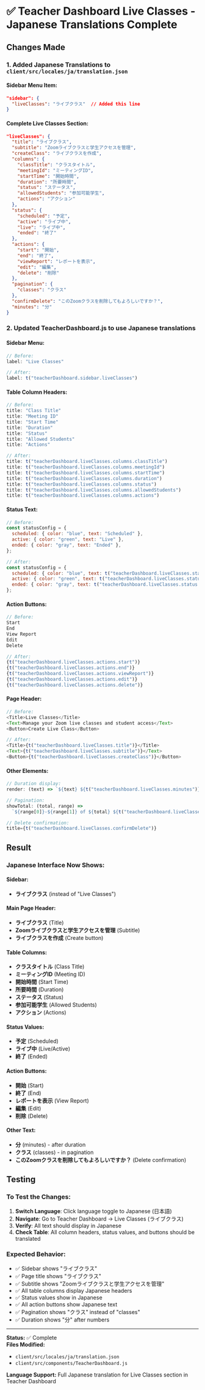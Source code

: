 # ✅ Teacher Dashboard Live Classes - Japanese Translations Complete

## Changes Made

### 1. **Added Japanese Translations** to `client/src/locales/ja/translation.json`

#### Sidebar Menu Item:
```json
"sidebar": {
  "liveClasses": "ライブクラス"  // Added this line
}
```

#### Complete Live Classes Section:
```json
"liveClasses": {
  "title": "ライブクラス",
  "subtitle": "Zoomライブクラスと学生アクセスを管理",
  "createClass": "ライブクラスを作成",
  "columns": {
    "classTitle": "クラスタイトル",
    "meetingId": "ミーティングID", 
    "startTime": "開始時間",
    "duration": "所要時間",
    "status": "ステータス",
    "allowedStudents": "参加可能学生",
    "actions": "アクション"
  },
  "status": {
    "scheduled": "予定",
    "active": "ライブ中",
    "live": "ライブ中", 
    "ended": "終了"
  },
  "actions": {
    "start": "開始",
    "end": "終了",
    "viewReport": "レポートを表示",
    "edit": "編集",
    "delete": "削除"
  },
  "pagination": {
    "classes": "クラス"
  },
  "confirmDelete": "このZoomクラスを削除してもよろしいですか？",
  "minutes": "分"
}
```

### 2. **Updated TeacherDashboard.js** to use Japanese translations

#### Sidebar Menu:
```javascript
// Before:
label: "Live Classes"

// After:
label: t("teacherDashboard.sidebar.liveClasses")
```

#### Table Column Headers:
```javascript
// Before:
title: "Class Title"
title: "Meeting ID"
title: "Start Time"
title: "Duration"
title: "Status"
title: "Allowed Students"
title: "Actions"

// After:
title: t("teacherDashboard.liveClasses.columns.classTitle")
title: t("teacherDashboard.liveClasses.columns.meetingId")
title: t("teacherDashboard.liveClasses.columns.startTime")
title: t("teacherDashboard.liveClasses.columns.duration")
title: t("teacherDashboard.liveClasses.columns.status")
title: t("teacherDashboard.liveClasses.columns.allowedStudents")
title: t("teacherDashboard.liveClasses.columns.actions")
```

#### Status Text:
```javascript
// Before:
const statusConfig = {
  scheduled: { color: "blue", text: "Scheduled" },
  active: { color: "green", text: "Live" },
  ended: { color: "gray", text: "Ended" },
};

// After:
const statusConfig = {
  scheduled: { color: "blue", text: t("teacherDashboard.liveClasses.status.scheduled") },
  active: { color: "green", text: t("teacherDashboard.liveClasses.status.active") },
  ended: { color: "gray", text: t("teacherDashboard.liveClasses.status.ended") },
};
```

#### Action Buttons:
```javascript
// Before:
Start
End
View Report
Edit
Delete

// After:
{t("teacherDashboard.liveClasses.actions.start")}
{t("teacherDashboard.liveClasses.actions.end")}
{t("teacherDashboard.liveClasses.actions.viewReport")}
{t("teacherDashboard.liveClasses.actions.edit")}
{t("teacherDashboard.liveClasses.actions.delete")}
```

#### Page Header:
```javascript
// Before:
<Title>Live Classes</Title>
<Text>Manage your Zoom live classes and student access</Text>
<Button>Create Live Class</Button>

// After:
<Title>{t("teacherDashboard.liveClasses.title")}</Title>
<Text>{t("teacherDashboard.liveClasses.subtitle")}</Text>
<Button>{t("teacherDashboard.liveClasses.createClass")}</Button>
```

#### Other Elements:
```javascript
// Duration display:
render: (text) => `${text} ${t("teacherDashboard.liveClasses.minutes")}`

// Pagination:
showTotal: (total, range) =>
  `${range[0]}-${range[1]} of ${total} ${t("teacherDashboard.liveClasses.pagination.classes")}`

// Delete confirmation:
title={t("teacherDashboard.liveClasses.confirmDelete")}
```

## Result

### Japanese Interface Now Shows:

#### Sidebar:
- **ライブクラス** (instead of "Live Classes")

#### Main Page Header:
- **ライブクラス** (Title)
- **Zoomライブクラスと学生アクセスを管理** (Subtitle)
- **ライブクラスを作成** (Create button)

#### Table Columns:
- **クラスタイトル** (Class Title)
- **ミーティングID** (Meeting ID)  
- **開始時間** (Start Time)
- **所要時間** (Duration)
- **ステータス** (Status)
- **参加可能学生** (Allowed Students)
- **アクション** (Actions)

#### Status Values:
- **予定** (Scheduled)
- **ライブ中** (Live/Active)  
- **終了** (Ended)

#### Action Buttons:
- **開始** (Start)
- **終了** (End)
- **レポートを表示** (View Report)
- **編集** (Edit)
- **削除** (Delete)

#### Other Text:
- **分** (minutes) - after duration
- **クラス** (classes) - in pagination
- **このZoomクラスを削除してもよろしいですか？** (Delete confirmation)

## Testing

### To Test the Changes:
1. **Switch Language**: Click language toggle to Japanese (日本語)
2. **Navigate**: Go to Teacher Dashboard → Live Classes (ライブクラス)
3. **Verify**: All text should display in Japanese
4. **Check Table**: All column headers, status values, and buttons should be translated

### Expected Behavior:
- ✅ Sidebar shows "ライブクラス"
- ✅ Page title shows "ライブクラス"  
- ✅ Subtitle shows "Zoomライブクラスと学生アクセスを管理"
- ✅ All table columns display Japanese headers
- ✅ Status values show in Japanese
- ✅ All action buttons show Japanese text
- ✅ Pagination shows "クラス" instead of "classes"
- ✅ Duration shows "分" after numbers

---

**Status:** ✅ Complete  
**Files Modified:** 
- `client/src/locales/ja/translation.json`
- `client/src/components/TeacherDashboard.js`

**Language Support:** Full Japanese translation for Live Classes section in Teacher Dashboard
